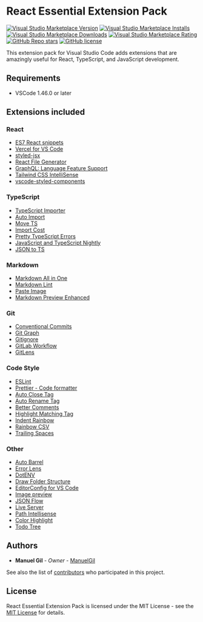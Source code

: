 # React Essential Extension Pack

[![Visual Studio Marketplace Version](https://img.shields.io/visual-studio-marketplace/v/imgildev.vscode-react-pack?style=for-the-badge&label=VS%20Marketplace&logo=visual-studio-code)](https://marketplace.visualstudio.com/items?itemName=imgildev.vscode-react-pack)
[![Visual Studio Marketplace Installs](https://img.shields.io/visual-studio-marketplace/i/imgildev.vscode-react-pack?style=for-the-badge&logo=visual-studio-code)](https://marketplace.visualstudio.com/items?itemName=imgildev.vscode-react-pack)
[![Visual Studio Marketplace Downloads](https://img.shields.io/visual-studio-marketplace/d/imgildev.vscode-react-pack?style=for-the-badge&logo=visual-studio-code)](https://marketplace.visualstudio.com/items?itemName=imgildev.vscode-react-pack)
[![Visual Studio Marketplace Rating](https://img.shields.io/visual-studio-marketplace/r/imgildev.vscode-react-pack?style=for-the-badge&logo=visual-studio-code)](https://marketplace.visualstudio.com/items?itemName=imgildev.vscode-react-pack&ssr=false#review-details)
[![GitHub Repo stars](https://img.shields.io/github/stars/ManuelGil/vscode-react-pack?style=for-the-badge&logo=github)](https://github.com/ManuelGil/vscode-react-pack)
[![GitHub license](https://img.shields.io/github/license/ManuelGil/vscode-react-pack?style=for-the-badge&logo=github)](https://github.com/ManuelGil/vscode-react-pack/blob/main/LICENSE)

This extension pack for Visual Studio Code adds extensions that are amazingly useful for React, TypeScript, and JavaScript development.

## Requirements

- VSCode 1.46.0 or later

## Extensions included

### React

- [ES7 React snippets](https://marketplace.visualstudio.com/items?itemName=dsznajder.es7-react-js-snippets)
- [Vercel for VS Code](https://marketplace.visualstudio.com/items?itemName=HaydenBleasel.vercel-vscode)
- [styled-jsx](https://marketplace.visualstudio.com/items?itemName=blanu.vscode-styled-jsx)
- [React File Generator](https://marketplace.visualstudio.com/items?itemName=imgildev.vscode-nextjs-generator)
- [GraphQL: Language Feature Support](https://marketplace.visualstudio.com/items?itemName=GraphQL.vscode-graphql)
- [Tailwind CSS IntelliSense](https://marketplace.visualstudio.com/items?itemName=bradlc.vscode-tailwindcss)
- [vscode-styled-components](https://marketplace.visualstudio.com/items?itemName=styled-components.vscode-styled-components)

### TypeScript

- [TypeScript Importer](https://marketplace.visualstudio.com/items?itemName=pmneo.tsimporter)
- [Auto Import](https://marketplace.visualstudio.com/items?itemName=steoates.autoimport)
- [Move TS](https://marketplace.visualstudio.com/items?itemName=stringham.move-ts)
- [Import Cost](https://marketplace.visualstudio.com/items?itemName=wix.vscode-import-cost)
- [Pretty TypeScript Errors](https://marketplace.visualstudio.com/items?itemName=yoavbls.pretty-ts-errors)
- [JavaScript and TypeScript Nightly](https://marketplace.visualstudio.com/items?itemName=ms-vscode.vscode-typescript-next)
- [JSON to TS](https://marketplace.visualstudio.com/items?itemName=MariusAlchimavicius.json-to-ts)

### Markdown

- [Markdown All in One](https://marketplace.visualstudio.com/items?itemName=yzhang.markdown-all-in-one)
- [Markdown Lint](https://marketplace.visualstudio.com/items?itemName=davidanson.vscode-markdownlint)
- [Paste Image](https://marketplace.visualstudio.com/items?itemName=mushan.vscode-paste-image)
- [Markdown Preview Enhanced](https://marketplace.visualstudio.com/items?itemName=shd101wyy.markdown-preview-enhanced)

### Git

- [Conventional Commits](https://marketplace.visualstudio.com/items?itemName=vivaxy.vscode-conventional-commits)
- [Git Graph](https://marketplace.visualstudio.com/items?itemName=mhutchie.git-graph)
- [Gitignore](https://marketplace.visualstudio.com/items?itemName=codezombiech.gitignore)
- [GitLab Workflow](https://marketplace.visualstudio.com/items?itemName=gitlab.gitlab-workflow)
- [GitLens](https://marketplace.visualstudio.com/items?itemName=eamodio.gitlens)

### Code Style

- [ESLint](https://marketplace.visualstudio.com/items?itemName=dbaeumer.vscode-eslint)
- [Prettier - Code formatter](https://marketplace.visualstudio.com/items?itemName=esbenp.prettier-vscode)
- [Auto Close Tag](https://marketplace.visualstudio.com/items?itemName=formulahendry.auto-close-tag)
- [Auto Rename Tag](https://marketplace.visualstudio.com/items?itemName=formulahendry.auto-rename-tag)
- [Better Comments](https://marketplace.visualstudio.com/items?itemName=aaron-bond.better-comments)
- [Highlight Matching Tag](https://marketplace.visualstudio.com/items?itemName=vincaslt.highlight-matching-tag)
- [Indent Rainbow](https://marketplace.visualstudio.com/items?itemName=oderwat.indent-rainbow)
- [Rainbow CSV](https://marketplace.visualstudio.com/items?itemName=mechatroner.rainbow-csv)
- [Trailing Spaces](https://marketplace.visualstudio.com/items?itemName=shardulm94.trailing-spaces)

### Other

- [Auto Barrel](https://marketplace.visualstudio.com/items?itemName=imgildev.vscode-auto-barrel)
- [Error Lens](https://marketplace.visualstudio.com/items?itemName=usernamehw.errorlens)
- [DotENV](https://marketplace.visualstudio.com/items?itemName=mikestead.dotenv)
- [Draw Folder Structure](https://marketplace.visualstudio.com/items?itemName=jmkrivocapich.drawfolderstructure)
- [EditorConfig for VS Code](https://marketplace.visualstudio.com/items?itemName=editorconfig.editorconfig)
- [Image preview](https://marketplace.visualstudio.com/items?itemName=kisstkondoros.vscode-gutter-preview)
- [JSON Flow](https://marketplace.visualstudio.com/items?itemName=imgildev.vscode-json-flow)
- [Live Server](https://marketplace.visualstudio.com/items?itemName=ritwickdey.liveserver)
- [Path Intellisense](https://marketplace.visualstudio.com/items?itemName=christian-kohler.path-intellisense)
- [Color Highlight](https://marketplace.visualstudio.com/items?itemName=naumovs.color-highlight)
- [Todo Tree](https://marketplace.visualstudio.com/items?itemName=Gruntfuggly.todo-tree)

## Authors

- **Manuel Gil** - _Owner_ - [ManuelGil](https://github.com/ManuelGil)

See also the list of [contributors](https://github.com/ManuelGil/vscode-react-pack/contributors) who participated in this project.

## License

React Essential Extension Pack is licensed under the MIT License - see the [MIT License](https://opensource.org/licenses/MIT) for details.
